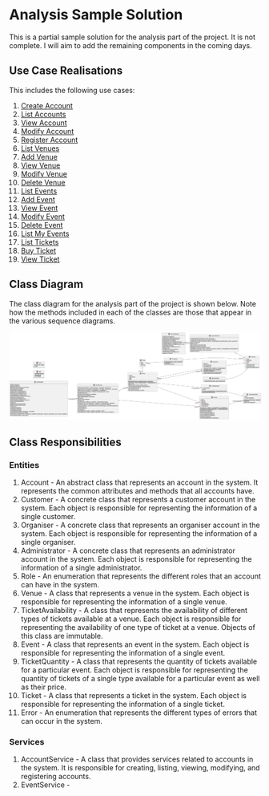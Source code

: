 # Analysis Sample Solution

This is a partial sample solution for the analysis part of the project. It is not complete. I will aim to add the remaining components in the coming days.


## Use Case Realisations

This includes the following use cases:

1. [Create Account](/02-analysis-solution/usecases/docs/01-create-account.md)
2. [List Accounts](/02-analysis-solution/usecases/docs/02-list-accounts.md)
3. [View Account](/02-analysis-solution/usecases/docs/03-view-account.md)
4. [Modify Account](/02-analysis-solution/usecases/docs/04-modify-account.md)
5. [Register Account](/02-analysis-solution/usecases/docs/05-register-account.md)
6. [List Venues](/02-analysis-solution/usecases/docs/06-list-venues.md)
7. [Add Venue](/02-analysis-solution/usecases/docs/07-add-venue.md)
8. [View Venue](/02-analysis-solution/usecases/docs/08-view-venue.md)
9. [Modify Venue](/02-analysis-solution/usecases/docs/09-modify-venue.md)
10. [Delete Venue](/02-analysis-solution/usecases/docs/10-delete-venue.md)
11. [List Events](/02-analysis-solution/usecases/docs/11-list-events.md)
12. [Add Event](/02-analysis-solution/usecases/docs/12-add-event.md)
13. [View Event](/02-analysis-solution/usecases/docs/13-view-event.md)
14. [Modify Event](/02-analysis-solution/usecases/docs/14-modify-event.md)
15. [Delete Event](/02-analysis-solution/usecases/docs/15-delete-event.md)
16. [List My Events](/02-analysis-solution/usecases/docs/16-list-my-events.md)
17. [List Tickets](/02-analysis-solution/usecases/docs/17-list-my-tickets.md)
18. [Buy Ticket](/02-analysis-solution/usecases/docs/18-buy-ticket.md)
19. [View Ticket](/02-analysis-solution/usecases/docs/19-view-ticket.md)


## Class Diagram 

The class diagram for the analysis part of the project is shown below. Note how the methods included in each of the classes are those that appear in the various sequence diagrams.

![Class Diagram](/02-analysis-solution/images/class-diagram.png)

## Class Responsibilities

### Entities

1. Account - An abstract class that represents an account in the system. It represents the common attributes and methods that all accounts have.
2. Customer - A concrete class that represents a customer account in the system. Each object is responsible for representing the information of a single customer. 
3. Organiser - A concrete class that represents an organiser account in the system. Each object is responsible for representing the information of a single organiser.
4. Administrator - A concrete class that represents an administrator account in the system. Each object is responsible for representing the information of a single administrator.
5. Role - An enumeration that represents the different roles that an account can have in the system.
6. Venue - A class that represents a venue in the system. Each object is responsible for representing the information of a single venue.
7. TicketAvailability - A class that represents the availability of different types of tickets available at a venue. Each object is responsible for representing the availability of one type of ticket at a venue. Objects of this class are immutable.
8. Event - A class that represents an event in the system. Each object is responsible for representing the information of a single event.
9. TicketQuantity - A class that represents the quantity of tickets available for a particular event. Each object is responsible for representing the quantity of tickets of a single type available for a particular event as well as their price.
10. Ticket - A class that represents a ticket in the system. Each object is responsible for representing the information of a single ticket.
11. Error - An enumeration that represents the different types of errors that can occur in the system.

### Services

1. AccountService - A class that provides services related to accounts in the system. It is responsible for creating, listing, viewing, modifying, and registering accounts.
2. EventService - 

